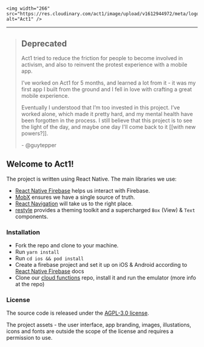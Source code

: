 # <h1 align="center">

    <img width="266" src="https://res.cloudinary.com/act1/image/upload/v1612944972/meta/logo_gf7ecz.svg" alt="Act1" />

</h3>
<hr/>

> ## Deprecated
>
> Act1 tried to reduce the friction for people to become involved in activism, and also to reinvent the protest experience with a mobile app.
>
> I’ve worked on Act1 for 5 months, and learned a lot from it - it was my first app I built from the ground and I fell in love with crafting a great mobile experience.
>
> Eventually I understood that I’m too invested in this project. I’ve worked alone, which made it pretty hard, and my mental health have been forgotten in the process. I still believe that this project is to see the light of the day, and maybe one day I'll come back to it [[with new powers?]].
>
> \- @guytepper

## Welcome to Act1!

The project is written using React Native. The main libraries we use:

- [React Native Firebase](https://rnfirebase.io/) helps us interact with Firebase.
- [MobX](https://mobx.js.org/README.html) ensures we have a single source of truth.
- [React Navigation](https://reactnavigation.org/docs/getting-started) will take us to the right place.
- [restyle](https://github.com/Shopify/restyle) provides a theming toolkit and a supercharged `Box` (View) & `Text` components.

### Installation

- Fork the repo and clone to your machine.
- Run `yarn install`
- Run `cd ios && pod install`
- Create a firebase project and set it up on iOS & Android according to [React Native Firebase](https://rnfirebase.io/#2-android-setup) docs
- Clone our [cloud functions](https://github.com/act-1/cloud-functions) repo, install it and run the emulator (more info at the repo)

### License

The source code is released under the [AGPL-3.0 license](https://github.com/act-1/native/blob/main/LICENSE).

The project assets - the user interface, app branding, images, illustations, icons and fonts are outside the scope of the license and requires a permission to use.
